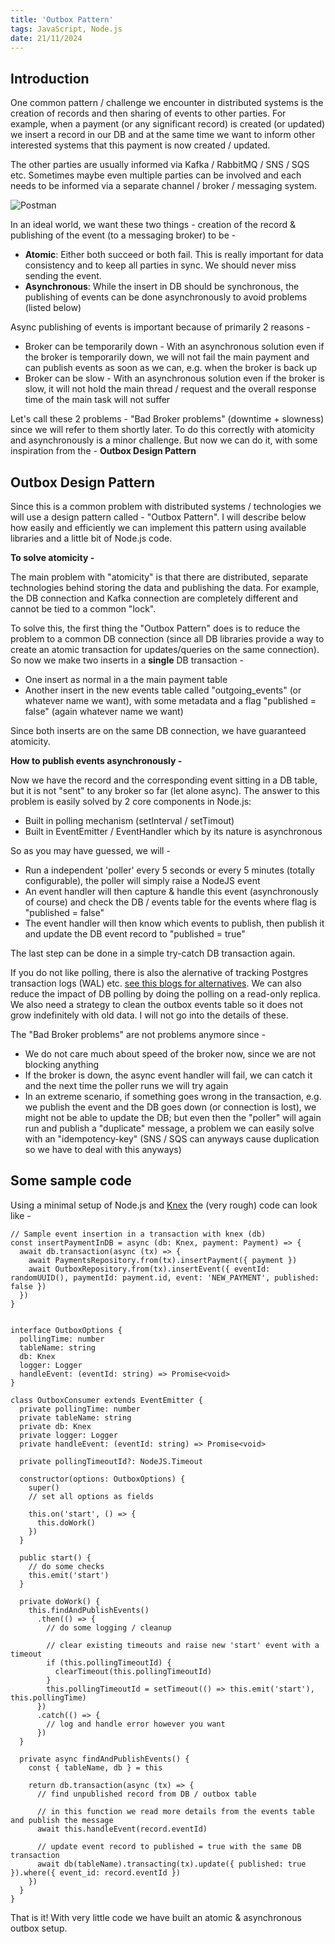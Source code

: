 ```yaml
---
title: 'Outbox Pattern'
tags: JavaScript, Node.js
date: 21/11/2024
---
```


## Introduction

One common pattern / challenge we encounter in distributed systems is the creation of records and then sharing of events to other parties. For example, when a payment (or any significant record) is created (or updated) we insert a record in our DB and at the same time we want to inform other interested systems that this payment is now created / updated.

The other parties are usually informed via Kafka / RabbitMQ / SNS / SQS etc. Sometimes maybe even multiple parties can be involved and each needs to be informed via a separate channel / broker / messaging system.

![Postman](/images/postman.png)

In an ideal world, we want these two things - creation of the record & publishing of the event (to a messaging broker) to be -

- **Atomic**: Either both succeed or both fail. This is really important for data consistency and to keep all parties in sync. We should never miss sending the event.
- **Asynchronous**: While the insert in DB should be synchronous, the publishing of events can be done asynchronously to avoid problems (listed below)

Async publishing of events is important because of primarily 2 reasons -

- Broker can be temporarily down - With an asynchronous solution even if the broker is temporarily down, we will not fail the main payment and can publish events as soon as we can, e.g. when the broker is back up
- Broker can be slow - With an asynchronous solution even if the broker is slow, it will not hold the main thread / request and the overall response time of the main task will not suffer

Let's call these 2 problems - "Bad Broker problems" (downtime + slowness) since we will refer to them shortly later. To do this correctly with atomicity and asynchronously is a minor challenge. But now we can do it, with some inspiration from the - __Outbox Design Pattern__

## Outbox Design Pattern

Since this is a common problem with distributed systems / technologies we will use a design pattern called - "Outbox Pattern". I will describe below how easily and efficiently we can implement this pattern using available libraries and a little bit of Node.js code.

__To solve atomicity -__

The main problem with "atomicity" is that there are distributed, separate technologies behind storing the data and publishing the data. For example, the DB connection and Kafka connection are completely different and cannot be tied to a common "lock".

To solve this, the first thing the "Outbox Pattern" does is to reduce the problem to a common DB connection (since all DB libraries provide a way to create an atomic transaction for updates/queries on the same connection). So now we make two inserts in a __single__ DB transaction -

- One insert as normal in a the main payment table
- Another insert in the new events table called "outgoing_events" (or whatever name we want), with some metadata and a flag "published = false" (again whatever name we want)

Since both inserts are on the same DB connection, we have guaranteed atomicity.

__How to publish events asynchronously -__

Now we have the record and the corresponding event sitting in a DB table, but it is not "sent" to any broker so far (let alone async). The answer to this problem is easily solved by 2 core components in Node.js:

- Built in polling mechanism (setInterval / setTimout)
- Built in EventEmitter / EventHandler which by its nature is asynchronous

So as you may have guessed, we will -

- Run a independent 'poller' every 5 seconds or every 5 minutes (totally configurable), the poller will simply raise a NodeJS event
- An event handler will then capture & handle this event (asynchronously of course) and check the DB / events table for the events where flag is "published = false"
- The event handler will then know which events to publish, then publish it and update the DB event record to "published = true"

The last step can be done in a simple try-catch DB transaction again.

If you do not like polling, there is also the alernative of tracking Postgres transaction logs (WAL) etc. [see this blogs for alternatives](https://www.astera.com/type/blog/change-data-capture-postgresql/). We can also reduce the impact of DB polling by doing the polling on a read-only replica. We also need a strategy to clean the outbox events table so it does not grow indefinitely with old data. I will not go into the details of these.

The "Bad Broker problems" are not problems anymore since -

- We do not care much about speed of the broker now, since we are not blocking anything
- If the broker is down, the async event handler will fail, we can catch it and the next time the poller runs we will try again
- In an extreme scenario, if something goes wrong in the transaction, e.g. we publish the event and the DB goes down (or connection is lost), we might not be able to update the DB; but even then the "poller" will again run and publish a "duplicate" message, a problem we can easily solve with an "idempotency-key" (SNS / SQS can anyways cause duplication so we have to deal with this anyways)

## Some sample code

Using a minimal setup of Node.js and [Knex](https://knexjs.org/) the (very rough) code can look like -


    // Sample event insertion in a transaction with knex (db)
    const insertPaymentInDB = async (db: Knex, payment: Payment) => {
      await db.transaction(async (tx) => {
        await PaymentsRepository.from(tx).insertPayment({ payment })
        await OutboxRepository.from(tx).insertEvent({ eventId: randomUUID(), paymentId: payment.id, event: 'NEW_PAYMENT', published: false })
      })
    }


    interface OutboxOptions {
      pollingTime: number
      tableName: string
      db: Knex
      logger: Logger
      handleEvent: (eventId: string) => Promise<void>
    }

    class OutboxConsumer extends EventEmitter {
      private pollingTime: number
      private tableName: string
      private db: Knex
      private logger: Logger
      private handleEvent: (eventId: string) => Promise<void>

      private pollingTimeoutId?: NodeJS.Timeout

      constructor(options: OutboxOptions) {
        super()
        // set all options as fields

        this.on('start', () => {
          this.doWork()
        })
      }

      public start() {
        // do some checks
        this.emit('start')
      }

      private doWork() {
        this.findAndPublishEvents()
          .then(() => {
            // do some logging / cleanup
            
            // clear existing timeouts and raise new 'start' event with a timeout
            if (this.pollingTimeoutId) {
              clearTimeout(this.pollingTimeoutId)
            }
            this.pollingTimeoutId = setTimeout(() => this.emit('start'), this.pollingTime)
          })
          .catch(() => {
            // log and handle error however you want
          })
      }

      private async findAndPublishEvents() {
        const { tableName, db } = this

        return db.transaction(async (tx) => {
          // find unpublished record from DB / outbox table

          // in this function we read more details from the events table and publish the message
          await this.handleEvent(record.eventId)

          // update event record to published = true with the same DB transaction
          await db(tableName).transacting(tx).update({ published: true }).where({ event_id: record.eventId })
        })
      }
    }

That is it! With very little code we have built an atomic & asynchronous outbox setup.